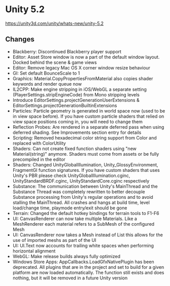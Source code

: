 # Unity 5.2

https://unity3d.com/unity/whats-new/unity-5.2

## Changes



*   Blackberry: Discontinued Blackberry player support
*   Editor: Asset Store window is now a part of the default window layout. Docked behind the scene & game views
*   Editor: Remove legacy Mac OS X corner window resize behaviour
*   GI: Set default BounceScale to 1
*   Graphics: Material.CopyPropertiesFromMaterial also copies shader keywords and render queue now
*   IL2CPP: Make engine stripping in iOS/WebGL a separate setting (PlayerSettings.stripEngineCode) from Mono stripping levels
*   Introduce EditorSettings.projectGenerationUserExtensions & EditorSettings.projectGenerationBuiltinExtensions
*   Particles: Particle geometry is generated in world space now (used to be in view space before). If you have custom particle shaders that relied on view space positions coming in, you will need to change them
*   Reflection Probes: Are rendered in a separate deferred pass when using deferred shading. See Improvements section entry for details
*   Scripting: Removed hexadecimal color string support from Color and replaced with ColorUtility
*   Shaders: Can not create fixed function shaders using "new Material(string)" anymore. Shaders must come from assets or be fully precompiled in the editor
*   Shaders: Changed UnityGlobalIllumination, Unity\_GlossyEnvironment, FragmentGI function signatures. If you have custom shaders that uses Unity's PBR please check UnityGlobalIllumination.cginc, UnityStandardBRDF.cginc, UnityStandardCore.cginc respectively
*   Substance: The communication between Unity's MainThread and the Substance Thread was completely rewritten to better decouple Substance processing from Unity's regular operations and to avoid stalling the MainThread. All crashes and hangs at build time, level load/change time, playmode entry/exit should be gone
*   Terrain: Changed the default hotkey bindings for terrain tools to F1-F6
*   UI: CanvasRenderer can now take multiple Materials. Like a MeshRenderer each material refers to a SubMesh of the configured Mesh
*   UI: CanvasRenderer now takes a Mesh instead of List this allows for the use of imported meshs as part of the UI
*   UI: UI.Text now accounts for trailing white spaces when performing horizontal alignment
*   WebGL: Make release builds always fully optimized
*   Windows Store Apps: AppCallbacks.LoadGfxNativePlugin has been deprecated. All plugins that are in the project and set to build for a given platform are now loaded automatically. The function still exists and does nothing, but it will be removed in a future Unity version